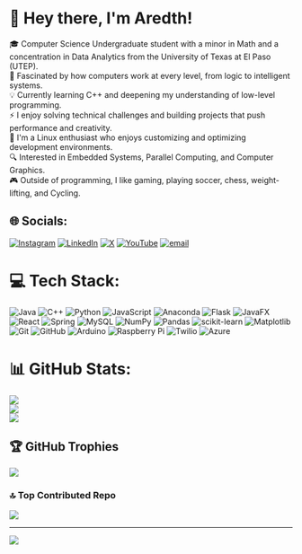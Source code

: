 # 💫 Hey there, I'm Aredth!
🎓 Computer Science Undergraduate student with a minor in Math and a concentration in Data Analytics from the University of Texas at El Paso (UTEP).<br>🧠 Fascinated by how computers work at every level, from logic to intelligent systems.<br>💡 Currently learning C++ and deepening my understanding of low-level programming.<br>⚡ I enjoy solving technical challenges and building projects that push performance and creativity.<br>🐧 I'm a Linux enthusiast who enjoys customizing and optimizing development environments.<br>🔍 Interested in Embedded Systems, Parallel Computing, and Computer Graphics.<br>🎮 Outside of programming, I like gaming, playing soccer, chess, weight-lifting, and Cycling.


## 🌐 Socials:
[![Instagram](https://img.shields.io/badge/Instagram-%23E4405F.svg?logo=Instagram&logoColor=white)](https://instagram.com/@rockstarskar) [![LinkedIn](https://img.shields.io/badge/LinkedIn-%230077B5.svg?logo=linkedin&logoColor=white)](https://linkedin.com/in/https://www.linkedin.com/in/aredthsanchez/) [![X](https://img.shields.io/badge/X-black.svg?logo=X&logoColor=white)](https://x.com/@rockstarskar) [![YouTube](https://img.shields.io/badge/YouTube-%23FF0000.svg?logo=YouTube&logoColor=white)](https://youtube.com/@rockstarskar) [![email](https://img.shields.io/badge/Email-D14836?logo=gmail&logoColor=white)](mailto:aredth7@gmail.com) 

# 💻 Tech Stack:
![Java](https://img.shields.io/badge/java-%23ED8B00.svg?style=for-the-badge&logo=openjdk&logoColor=white) ![C++](https://img.shields.io/badge/c++-%2300599C.svg?style=for-the-badge&logo=c%2B%2B&logoColor=white) ![Python](https://img.shields.io/badge/python-3670A0?style=for-the-badge&logo=python&logoColor=ffdd54) ![JavaScript](https://img.shields.io/badge/javascript-%23323330.svg?style=for-the-badge&logo=javascript&logoColor=%23F7DF1E) ![Anaconda](https://img.shields.io/badge/Anaconda-%2344A833.svg?style=for-the-badge&logo=anaconda&logoColor=white) ![Flask](https://img.shields.io/badge/flask-%23000.svg?style=for-the-badge&logo=flask&logoColor=white) ![JavaFX](https://img.shields.io/badge/javafx-%23FF0000.svg?style=for-the-badge&logo=javafx&logoColor=white) ![React](https://img.shields.io/badge/react-%2320232a.svg?style=for-the-badge&logo=react&logoColor=%2361DAFB) ![Spring](https://img.shields.io/badge/spring-%236DB33F.svg?style=for-the-badge&logo=spring&logoColor=white) ![MySQL](https://img.shields.io/badge/mysql-4479A1.svg?style=for-the-badge&logo=mysql&logoColor=white) ![NumPy](https://img.shields.io/badge/numpy-%23013243.svg?style=for-the-badge&logo=numpy&logoColor=white) ![Pandas](https://img.shields.io/badge/pandas-%23150458.svg?style=for-the-badge&logo=pandas&logoColor=white) ![scikit-learn](https://img.shields.io/badge/scikit--learn-%23F7931E.svg?style=for-the-badge&logo=scikit-learn&logoColor=white) ![Matplotlib](https://img.shields.io/badge/Matplotlib-%23ffffff.svg?style=for-the-badge&logo=Matplotlib&logoColor=black) ![Git](https://img.shields.io/badge/git-%23F05033.svg?style=for-the-badge&logo=git&logoColor=white) ![GitHub](https://img.shields.io/badge/github-%23121011.svg?style=for-the-badge&logo=github&logoColor=white) ![Arduino](https://img.shields.io/badge/-Arduino-00979D?style=for-the-badge&logo=Arduino&logoColor=white) ![Raspberry Pi](https://img.shields.io/badge/-Raspberry_Pi-C51A4A?style=for-the-badge&logo=Raspberry-Pi) ![Twilio](https://img.shields.io/badge/Twilio-F22F46?style=for-the-badge&logo=Twilio&logoColor=white) ![Azure](https://img.shields.io/badge/azure-%230072C6.svg?style=for-the-badge&logo=microsoftazure&logoColor=white)
# 📊 GitHub Stats:
![](https://github-readme-stats.vercel.app/api?username=AredthSanchez&theme=omni&hide_border=false&include_all_commits=false&count_private=false)<br/>
![](https://nirzak-streak-stats.vercel.app/?user=AredthSanchez&theme=omni&hide_border=false)<br/>
![](https://github-readme-stats.vercel.app/api/top-langs/?username=AredthSanchez&theme=omni&hide_border=false&include_all_commits=false&count_private=false&layout=compact)

## 🏆 GitHub Trophies
![](https://github-profile-trophy.vercel.app/?username=AredthSanchez&theme=dracula&no-frame=true&no-bg=false&margin-w=4)

### 🔝 Top Contributed Repo
![](https://github-contributor-stats.vercel.app/api?username=AredthSanchez&limit=5&theme=omni&combine_all_yearly_contributions=true)

---
[![](https://visitcount.itsvg.in/api?id=AredthSanchez&icon=3&color=0)](https://visitcount.itsvg.in)

<!-- Proudly created with GPRM ( https://gprm.itsvg.in ) -->

